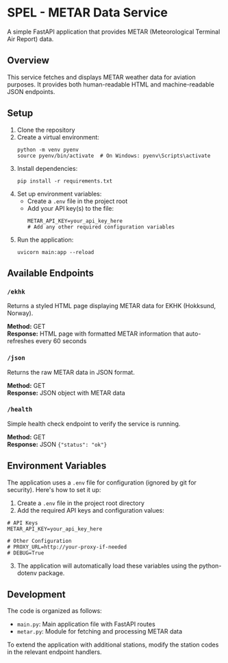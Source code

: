 # SPEL - METAR Data Service

A simple FastAPI application that provides METAR (Meteorological Terminal Air Report) data.

## Overview

This service fetches and displays METAR weather data for aviation purposes. It provides both human-readable HTML and machine-readable JSON endpoints.

## Setup

1. Clone the repository
2. Create a virtual environment:
   ```
   python -m venv pyenv
   source pyenv/bin/activate  # On Windows: pyenv\Scripts\activate
   ```
3. Install dependencies:
   ```
   pip install -r requirements.txt
   ```
4. Set up environment variables:
   - Create a `.env` file in the project root
   - Add your API key(s) to the file:
     ```
     METAR_API_KEY=your_api_key_here
     # Add any other required configuration variables
     ```
5. Run the application:
   ```
   uvicorn main:app --reload
   ```

## Available Endpoints

### `/ekhk`

Returns a styled HTML page displaying METAR data for EKHK (Hokksund, Norway).

**Method:** GET  
**Response:** HTML page with formatted METAR information that auto-refreshes every 60 seconds

### `/json`

Returns the raw METAR data in JSON format.

**Method:** GET  
**Response:** JSON object with METAR data

### `/health`

Simple health check endpoint to verify the service is running.

**Method:** GET  
**Response:** JSON `{"status": "ok"}`

## Environment Variables

The application uses a `.env` file for configuration (ignored by git for security). Here's how to set it up:

1. Create a `.env` file in the project root directory
2. Add the required API keys and configuration values:

```
# API Keys
METAR_API_KEY=your_api_key_here

# Other Configuration
# PROXY_URL=http://your-proxy-if-needed
# DEBUG=True
```

3. The application will automatically load these variables using the python-dotenv package.

## Development

The code is organized as follows:

- `main.py`: Main application file with FastAPI routes
- `metar.py`: Module for fetching and processing METAR data

To extend the application with additional stations, modify the station codes in the relevant endpoint handlers.

